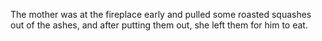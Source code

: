 The mother was at the fireplace early and pulled some roasted squashes out of the ashes, and after putting them out, she left them for him to eat.